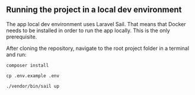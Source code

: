 ## Running the project in a local dev environment

The app local dev environment uses Laravel Sail. 
That means that Docker needs to be installed in order to run the app locally. This is the only prerequisite.

After cloning the repository, navigate to the root project folder in a terminal and run:
    
    composer install

    cp .env.example .env

    ./vendor/bin/sail up
